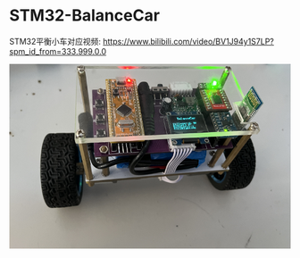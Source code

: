 # STM32-BalanceCar

STM32平衡小车对应视频:
https://www.bilibili.com/video/BV1J94y1S7LP?spm_id_from=333.999.0.0

![picture](https://github.com/AMingKL/STM32-BalanceCar/blob/main/2.png)
